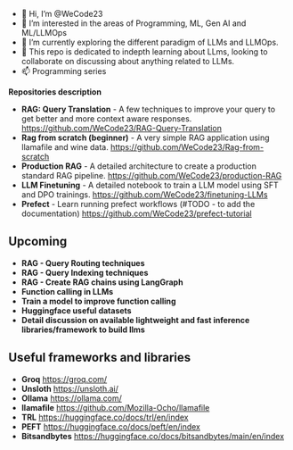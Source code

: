 - 👋 Hi, I’m @WeCode23
- 👀 I’m interested in the areas of Programming, ML, Gen AI and ML/LLMOps
- 🌱 I’m currently exploring the different paradigm of LLMs and LLMOps.
- 💞️ This repo is dedicated to indepth learning about LLms, looking to collaborate on discussing about anything related to LLMs.
- 📫 Programming series 

<!---
WeCode23/WeCode23 is a ✨ special ✨ repository because its `README.md` (this file) appears on your GitHub profile.
You can click the Preview link to take a look at your changes.
--->


**Repositories description**

- **RAG: Query Translation** - A few techniques to improve your query to get better and more context aware responses. https://github.com/WeCode23/RAG-Query-Translation
- **Rag from scratch (beginner)** - A very simple RAG application using llamafile and wine data. https://github.com/WeCode23/Rag-from-scratch
- **Production RAG** - A detailed architecture to create a production standard RAG pipeline. https://github.com/WeCode23/production-RAG
- **LLM Finetuning** - A detailed notebook to train a LLM model using SFT and DPO trainings. https://github.com/WeCode23/finetuning-LLMs
- **Prefect** - Learn running prefect workflows (#TODO - to add the documentation) https://github.com/WeCode23/prefect-tutorial

**Upcoming**
--
- **RAG - Query Routing techniques**
- **RAG - Query Indexing techniques**
- **RAG - Create RAG chains using LangGraph**
- **Function calling in LLMs**
- **Train a model to improve function calling**
- **Huggingface useful datasets**
- **Detail discussion on available lightweight and fast inference libraries/framework to build llms**

**Useful frameworks and libraries**
--
- **Groq**  https://groq.com/
- **Unsloth**  https://unsloth.ai/
- **Ollama** https://ollama.com/
- **llamafile**  https://github.com/Mozilla-Ocho/llamafile
- **TRL**  https://huggingface.co/docs/trl/en/index
- **PEFT**  https://huggingface.co/docs/peft/en/index
- **Bitsandbytes**  https://huggingface.co/docs/bitsandbytes/main/en/index
